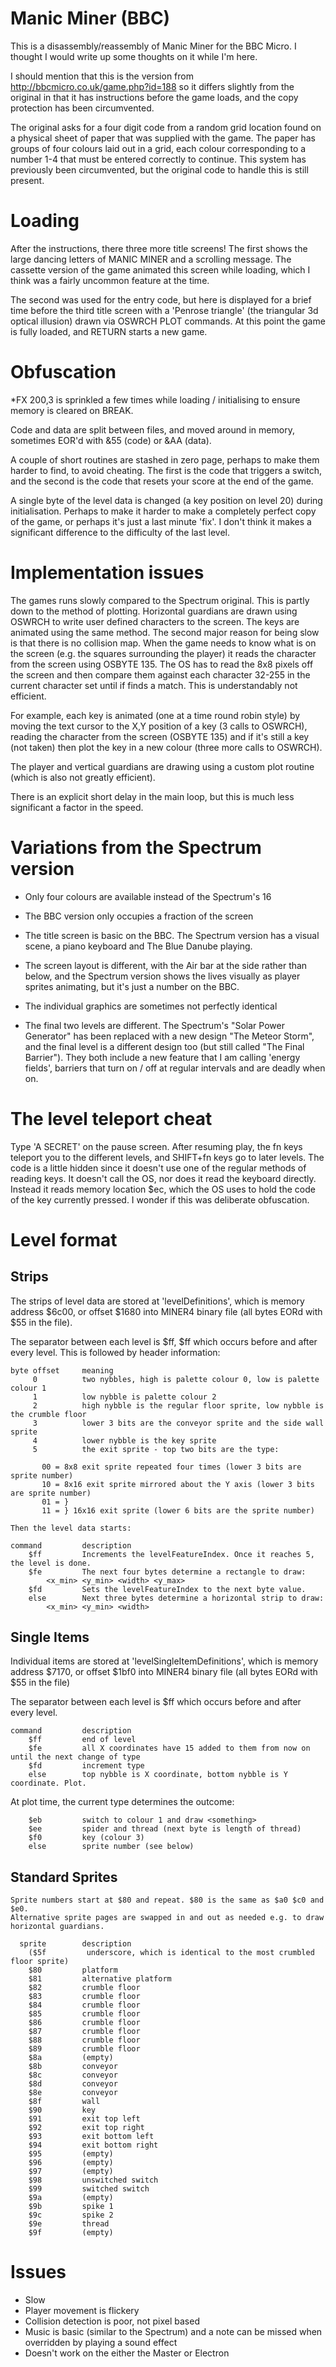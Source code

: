 # Manic Miner (BBC)

This is a disassembly/reassembly of Manic Miner for the BBC Micro.
I thought I would write up some thoughts on it while I'm here.

I should mention that this is the version from http://bbcmicro.co.uk/game.php?id=188 so it differs slightly from the original in that it has instructions before the game loads, and the copy protection has been circumvented.

The original asks for a four digit code from a random grid location found on a physical sheet of paper that was supplied with the game. The paper has groups of four colours laid out in a grid, each colour corresponding to a number 1-4 that must be entered correctly to continue. This system has previously been circumvented, but the original code to handle this is still present.

# Loading
After the instructions, there three more title screens! The first shows the large dancing letters of MANIC MINER and a scrolling message. The cassette version of the game animated this screen while loading, which I think was a fairly uncommon feature at the time.

The second was used for the entry code, but here is displayed for a brief time before the third title screen with a 'Penrose triangle' (the triangular 3d optical illusion) drawn via OSWRCH PLOT commands. At this point the game is fully loaded, and RETURN starts a new game.

# Obfuscation
*FX 200,3 is sprinkled a few times while loading / initialising to ensure memory is cleared on BREAK.

Code and data are split between files, and moved around in memory, sometimes EOR'd with &55 (code) or &AA (data).

A couple of short routines are stashed in zero page, perhaps to make them harder to find, to avoid cheating. The first is the code that triggers a switch, and the second is the code that resets your score at the end of the game.

A single byte of the level data is changed (a key position on level 20) during initialisation. Perhaps to make it harder to make a completely perfect copy of the game, or perhaps it's just a last minute 'fix'. I don't think it makes a significant difference to the difficulty of the last level.

# Implementation issues
The games runs slowly compared to the Spectrum original. This is partly down to the method of plotting. Horizontal guardians are drawn using OSWRCH to write user defined characters to the screen. The keys are animated using the same method. The second major reason for being slow is that there is no collision map. When the game needs to know what is on the screen (e.g. the squares surrounding the player) it reads the character from the screen using OSBYTE 135. The OS has to read the 8x8 pixels off the screen and then compare them against each character 32-255 in the current character set until if finds a match. This is understandably not efficient.

For example, each key is animated (one at a time round robin style) by moving the text cursor to the X,Y position of a key (3 calls to OSWRCH), reading the character from the screen (OSBYTE 135) and if it's still a key (not taken) then plot the key in a new colour (three more calls to OSWRCH).

The player and vertical guardians are drawing using a custom plot routine (which is also not greatly efficient).

There is an explicit short delay in the main loop, but this is much less significant a factor in the speed.

# Variations from the Spectrum version
* Only four colours are available instead of the Spectrum's 16

* The BBC version only occupies a fraction of the screen

* The title screen is basic on the BBC. The Spectrum version has a visual scene, a piano keyboard and The Blue Danube playing.

* The screen layout is different, with the Air bar at the side rather than below, and the Spectrum version shows the lives visually as player sprites animating, but it's just a number on the BBC.

* The individual graphics are sometimes not perfectly identical

* The final two levels are different. The Spectrum's "Solar Power Generator" has been replaced with a new design "The Meteor Storm", and the final level is a different design too (but still called "The Final Barrier"). They both include a new feature that I am calling 'energy fields', barriers that turn on / off at regular intervals and are deadly when on.

# The level teleport cheat
Type 'A SECRET' on the pause screen. After resuming play, the fn keys teleport you to the different levels, and SHIFT+fn keys go to later levels. The code is a little hidden since it doesn't use one of the regular methods of reading keys. It doesn't call the OS, nor does it read the keyboard directly. Instead it reads memory location $ec, which the OS uses to hold the code of the key currently pressed. I wonder if this was deliberate obfuscation.

# Level format

## Strips
The strips of level data are stored at 'levelDefinitions', which is memory address $6c00, or offset $1680 into MINER4 binary file (all bytes EORd with $55 in the file).

The separator between each level is $ff, $ff which occurs before and after every level.
This is followed by header information:

    byte offset     meaning
         0          two nybbles, high is palette colour 0, low is palette colour 1
         1          low nybble is palette colour 2
         2          high nybble is the regular floor sprite, low nybble is the crumble floor
         3          lower 3 bits are the conveyor sprite and the side wall sprite
         4          lower nybble is the key sprite
         5          the exit sprite - top two bits are the type:

           00 = 8x8 exit sprite repeated four times (lower 3 bits are sprite number)
           10 = 8x16 exit sprite mirrored about the Y axis (lower 3 bits are sprite number)
           01 = }
           11 = } 16x16 exit sprite (lower 6 bits are the sprite number)

    Then the level data starts:

    command         description
        $ff         Increments the levelFeatureIndex. Once it reaches 5, the level is done.
        $fe         The next four bytes determine a rectangle to draw:
            <x_min> <y_min> <width> <y_max>
        $fd         Sets the levelFeatureIndex to the next byte value.
        else        Next three bytes determine a horizontal strip to draw:
            <x_min> <y_min> <width>

## Single Items
Individual items are stored at 'levelSingleItemDefinitions', which is memory address $7170, or offset $1bf0 into MINER4 binary file (all bytes EORd with $55 in the file)

The separator between each level is $ff which occurs before and after every level.

    command         description
        $ff         end of level
        $fe         all X coordinates have 15 added to them from now on until the next change of type
        $fd         increment type
        else        top nybble is X coordinate, bottom nybble is Y coordinate. Plot.

At plot time, the current type determines the outcome:

        $eb         switch to colour 1 and draw <something>
        $ee         spider and thread (next byte is length of thread)
        $f0         key (colour 3)
        else        sprite number (see below)

## Standard Sprites

    Sprite numbers start at $80 and repeat. $80 is the same as $a0 $c0 and $e0.
    Alternative sprite pages are swapped in and out as needed e.g. to draw horizontal guardians.

      sprite        description
        ($5f         underscore, which is identical to the most crumbled floor sprite)
        $80         platform
        $81         alternative platform
        $82         crumble floor
        $83         crumble floor
        $84         crumble floor
        $85         crumble floor
        $86         crumble floor
        $87         crumble floor
        $88         crumble floor
        $89         crumble floor
        $8a         (empty)
        $8b         conveyor
        $8c         conveyor
        $8d         conveyor
        $8e         conveyor
        $8f         wall
        $90         key
        $91         exit top left
        $92         exit top right
        $93         exit bottom left
        $94         exit bottom right
        $95         (empty)
        $96         (empty)
        $97         (empty)
        $98         unswitched switch
        $99         switched switch
        $9a         (empty)
        $9b         spike 1
        $9c         spike 2
        $9e         thread
        $9f         (empty)


# Issues
* Slow
* Player movement is flickery
* Collision detection is poor, not pixel based
* Music is basic (similar to the Spectrum) and a note can be missed when overridden by playing a sound effect
* Doesn't work on the either the Master or Electron
